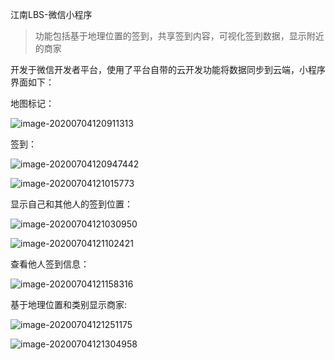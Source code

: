 江南LBS-微信小程序

> 功能包括基于地理位置的签到，共享签到内容，可视化签到数据，显示附近的商家

开发于微信开发者平台，使用了平台自带的云开发功能将数据同步到云端，小程序界面如下：

地图标记：

![image-20200704120911313](https://gitee.com/sparkle__zz/markdown-pics/raw/master/image-20200704120911313.png)

签到：

![image-20200704120947442](https://gitee.com/sparkle__zz/markdown-pics/raw/master/image-20200704120947442.png)

![image-20200704121015773](https://gitee.com/sparkle__zz/markdown-pics/raw/master/image-20200704121015773.png)

显示自己和其他人的签到位置：

![image-20200704121030950](https://gitee.com/sparkle__zz/markdown-pics/raw/master/image-20200704121030950.png)

![image-20200704121102421](https://gitee.com/sparkle__zz/markdown-pics/raw/master/image-20200704121102421.png)

查看他人签到信息：

![image-20200704121158316](https://gitee.com/sparkle__zz/markdown-pics/raw/master/image-20200704121158316.png)

基于地理位置和类别显示商家:

![image-20200704121251175](https://gitee.com/sparkle__zz/markdown-pics/raw/master/image-20200704121251175.png)

![image-20200704121304958](https://gitee.com/sparkle__zz/markdown-pics/raw/master/image-20200704121304958.png)